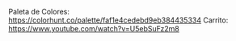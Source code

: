 Paleta de Colores: https://colorhunt.co/palette/faf1e4cedebd9eb384435334
Carrito: https://www.youtube.com/watch?v=U5ebSuFz2m8
